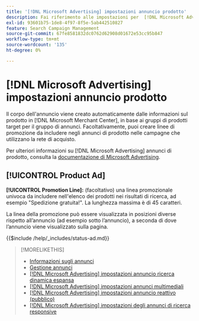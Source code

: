 ```yaml
---
title: '[!DNL Microsoft Advertising] impostazioni annuncio prodotto'
description: Fai riferimento alle impostazioni per  [!DNL Microsoft Advertising]  annunci di prodotto.
exl-id: 93601b75-1de8-4f97-8f5e-5ab442510827
feature: Search Campaign Management
source-git-commit: 67fe8581832dc0762d62908d01672e53cc95b847
workflow-type: tm+mt
source-wordcount: '135'
ht-degree: 0%

---
```


# [!DNL Microsoft Advertising] impostazioni annuncio prodotto

Il corpo dell&#39;annuncio viene creato automaticamente dalle informazioni sul prodotto in [!DNL Microsoft Merchant Center], in base ai gruppi di prodotti target per il gruppo di annunci. Facoltativamente, puoi creare linee di promozione da includere negli annunci di prodotto nelle campagne che utilizzano la rete di acquisto.

Per ulteriori informazioni su [!DNL Microsoft Advertising] annunci di prodotto, consulta la [documentazione di Microsoft Advertising](https://help.ads.microsoft.com/#apex/3/en/51082).

## [!UICONTROL Product Ad]

**[!UICONTROL Promotion Line]:** (facoltativo) una linea promozionale univoca da includere nell&#39;elenco dei prodotti nei risultati di ricerca, ad esempio &quot;Spedizione gratuita!&quot;. La lunghezza massima è di 45 caratteri.

La linea della promozione può essere visualizzata in posizioni diverse rispetto all’annuncio (ad esempio sotto l’annuncio), a seconda di dove l’annuncio viene visualizzato sulla pagina.

<!-- **[!UICONTROL Status]:** -->

{{$include /help/_includes/status-ad.md}}

>[!MORELIKETHIS]
>
>* [Informazioni sugli annunci](ad-about.md)
>* [Gestione annunci](ad-manage.md)
>* [[!DNL Microsoft Advertising] impostazioni annuncio ricerca dinamica espansa](ad-settings-microsoft-dsa.md)
>* [[!DNL Microsoft Advertising] impostazioni annunci multimediali](ad-settings-microsoft-multimedia.md)
>* [[!DNL Microsoft Advertising] impostazioni annuncio reattivo (pubblico)](ad-settings-microsoft-responsive.md)
>* [[!DNL Microsoft Advertising] impostazioni degli annunci di ricerca responsive](ad-settings-microsoft-rsa.md)
